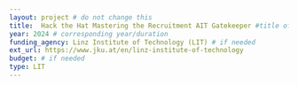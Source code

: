 ```yaml
---
layout: project # do not change this
title: 	Hack the Hat Mastering the Recruitment AIT Gatekeeper #title of the project
year: 2024 # corresponding year/duration
funding_agency: Linz Institute of Technology (LIT) # if needed
ext_url: https://www.jku.at/en/linz-institute-of-technology
budget: # if needed
type: LIT
---
```

